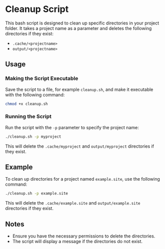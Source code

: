 # Cleanup Script

This bash script is designed to clean up specific directories in your project folder. It takes a project name as a parameter and deletes the following directories if they exist:
- `.cache/<projectname>`
- `output/<projectname>`

## Usage

### Making the Script Executable

Save the script to a file, for example `cleanup.sh`, and make it executable with the following command:

```bash
chmod +x cleanup.sh
```

### Running the Script

Run the script with the `-p` parameter to specify the project name:

```bash
./cleanup.sh -p myproject
```

This will delete the `.cache/myproject` and `output/myproject` directories if they exist.

## Example

To clean up directories for a project named `example.site`, use the following command:

```bash
./cleanup.sh -p example.site
```

This will delete the `.cache/example.site` and `output/example.site` directories if they exist.

## Notes

- Ensure you have the necessary permissions to delete the directories.
- The script will display a message if the directories do not exist.
